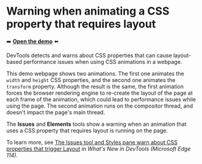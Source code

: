 # Warning when animating a CSS property that requires layout

➡️ **[Open the demo](https://microsoftedge.github.io/Demos/devtools-animated-property-issue/)** ⬅️

DevTools detects and warns about CSS properties that can cause layout-based performance issues when using CSS animations in a webpage.

This demo webpage shows two animations. The first one animates the `width` and `height` CSS properties, and the second one animates the `transform` property. Although the result is the same, the first animation forces the browser rendering engine to re-create the layout of the page at each frame of the animation, which could lead to performance issues while using the page. The second animation runs on the compositor thread, and doesn't impact the page's main thread.

The **Issues** and **Elements** tools show a warning when an animation that uses a CSS property that requires layout is running on the page.

To learn more, see [The Issues tool and Styles pane warn about CSS properties that trigger Layout](https://learn.microsoft.com/microsoft-edge/devtools/whats-new/2023/06/devtools-114#the-issues-tool-and-styles-pane-warn-about-css-properties-that-trigger-layout) in _What's New in DevTools (Microsoft Edge 114)_.
